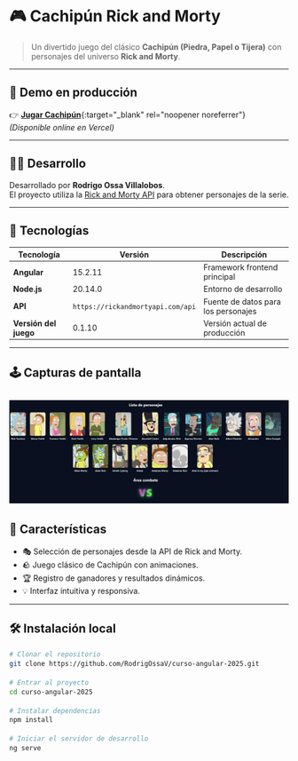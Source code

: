 # 🎮 Cachipún Rick and Morty

> Un divertido juego del clásico **Cachipún (Piedra, Papel o Tijera)** con personajes del universo **Rick and Morty**.

---

## 🚀 Demo en producción

👉 [**Jugar Cachipún**](https://rick-morty-juego.vercel.app/){:target="_blank" rel="noopener noreferrer"}
*(Disponible online en Vercel)*

---

## 👨‍💻 Desarrollo

Desarrollado por **Rodrigo Ossa Villalobos**.  
El proyecto utiliza la [Rick and Morty API](https://rickandmortyapi.com/api) para obtener personajes de la serie.

---

## 🧩 Tecnologías

| Tecnología | Versión | Descripción |
|-------------|----------|--------------|
| **Angular** | 15.2.11 | Framework frontend principal |
| **Node.js** | 20.14.0 | Entorno de desarrollo |
| **API** | `https://rickandmortyapi.com/api` | Fuente de datos para los personajes |
| **Versión del juego** | 0.1.10 | Versión actual de producción |

---

## 🕹️ Capturas de pantalla

![Inicio del juego](https://github.com/RodrigOssaV/curso-angular-2025/blob/64fef29f0089f02026b7c634afaec09fee5ad8b1/src/assets/gameplay/inicio-gameplay.jpg) 
---

## 🧠 Características

- 🎭 Selección de personajes desde la API de Rick and Morty.  
- 🪨 Juego clásico de Cachipún con animaciones.  
- 🏆 Registro de ganadores y resultados dinámicos.  
- 💡 Interfaz intuitiva y responsiva.

---

## 🛠️ Instalación local

```bash
# Clonar el repositorio
git clone https://github.com/RodrigOssaV/curso-angular-2025.git

# Entrar al proyecto
cd curso-angular-2025

# Instalar dependencias
npm install

# Iniciar el servidor de desarrollo
ng serve
